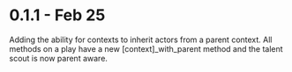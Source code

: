 # 0.1.1 - Feb 25

Adding the ability for contexts to inherit actors from a parent context. All methods on a play have a new [context]_with_parent method and the talent scout is now parent aware.